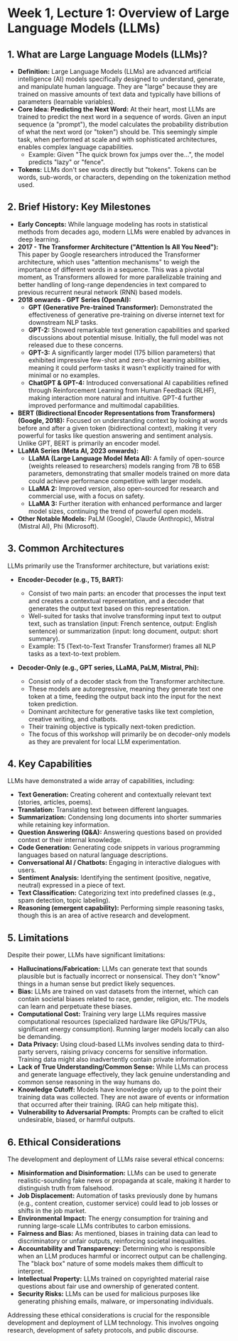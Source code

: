 # Week 1, Lecture 1: Overview of Large Language Models (LLMs)

## 1. What are Large Language Models (LLMs)?

*   **Definition:** Large Language Models (LLMs) are advanced artificial intelligence (AI) models specifically designed to understand, generate, and manipulate human language. They are "large" because they are trained on massive amounts of text data and typically have billions of parameters (learnable variables).
*   **Core Idea: Predicting the Next Word:** At their heart, most LLMs are trained to predict the next word in a sequence of words. Given an input sequence (a "prompt"), the model calculates the probability distribution of what the next word (or "token") should be. This seemingly simple task, when performed at scale and with sophisticated architectures, enables complex language capabilities.
    *   Example: Given "The quick brown fox jumps over the...", the model predicts "lazy" or "fence".
*   **Tokens:** LLMs don't see words directly but "tokens". Tokens can be words, sub-words, or characters, depending on the tokenization method used.

## 2. Brief History: Key Milestones

*   **Early Concepts:** While language modeling has roots in statistical methods from decades ago, modern LLMs were enabled by advances in deep learning.
*   **2017 - The Transformer Architecture ("Attention Is All You Need"):** This paper by Google researchers introduced the Transformer architecture, which uses "attention mechanisms" to weigh the importance of different words in a sequence. This was a pivotal moment, as Transformers allowed for more parallelizable training and better handling of long-range dependencies in text compared to previous recurrent neural network (RNN) based models.
*   **2018 onwards - GPT Series (OpenAI):**
    *   **GPT (Generative Pre-trained Transformer):** Demonstrated the effectiveness of generative pre-training on diverse internet text for downstream NLP tasks.
    *   **GPT-2:** Showed remarkable text generation capabilities and sparked discussions about potential misuse. Initially, the full model was not released due to these concerns.
    *   **GPT-3:** A significantly larger model (175 billion parameters) that exhibited impressive few-shot and zero-shot learning abilities, meaning it could perform tasks it wasn't explicitly trained for with minimal or no examples.
    *   **ChatGPT & GPT-4:** Introduced conversational AI capabilities refined through Reinforcement Learning from Human Feedback (RLHF), making interaction more natural and intuitive. GPT-4 further improved performance and multimodal capabilities.
*   **BERT (Bidirectional Encoder Representations from Transformers) (Google, 2018):** Focused on understanding context by looking at words before and after a given token (bidirectional context), making it very powerful for tasks like question answering and sentiment analysis. Unlike GPT, BERT is primarily an encoder model.
*   **LLaMA Series (Meta AI, 2023 onwards):**
    *   **LLaMA (Large Language Model Meta AI):** A family of open-source (weights released to researchers) models ranging from 7B to 65B parameters, demonstrating that smaller models trained on more data could achieve performance competitive with larger models.
    *   **LLaMA 2:** Improved version, also open-sourced for research and commercial use, with a focus on safety.
    *   **LLaMA 3:** Further iteration with enhanced performance and larger model sizes, continuing the trend of powerful open models.
*   **Other Notable Models:** PaLM (Google), Claude (Anthropic), Mistral (Mistral AI), Phi (Microsoft).

## 3. Common Architectures

LLMs primarily use the Transformer architecture, but variations exist:

*   **Encoder-Decoder (e.g., T5, BART):**
    *   Consist of two main parts: an encoder that processes the input text and creates a contextual representation, and a decoder that generates the output text based on this representation.
    *   Well-suited for tasks that involve transforming input text to output text, such as translation (input: French sentence, output: English sentence) or summarization (input: long document, output: short summary).
    *   Example: T5 (Text-to-Text Transfer Transformer) frames all NLP tasks as a text-to-text problem.

*   **Decoder-Only (e.g., GPT series, LLaMA, PaLM, Mistral, Phi):**
    *   Consist only of a decoder stack from the Transformer architecture.
    *   These models are autoregressive, meaning they generate text one token at a time, feeding the output back into the input for the next token prediction.
    *   Dominant architecture for generative tasks like text completion, creative writing, and chatbots.
    *   Their training objective is typically next-token prediction.
    *   The focus of this workshop will primarily be on decoder-only models as they are prevalent for local LLM experimentation.

## 4. Key Capabilities

LLMs have demonstrated a wide array of capabilities, including:

*   **Text Generation:** Creating coherent and contextually relevant text (stories, articles, poems).
*   **Translation:** Translating text between different languages.
*   **Summarization:** Condensing long documents into shorter summaries while retaining key information.
*   **Question Answering (Q&A):** Answering questions based on provided context or their internal knowledge.
*   **Code Generation:** Generating code snippets in various programming languages based on natural language descriptions.
*   **Conversational AI / Chatbots:** Engaging in interactive dialogues with users.
*   **Sentiment Analysis:** Identifying the sentiment (positive, negative, neutral) expressed in a piece of text.
*   **Text Classification:** Categorizing text into predefined classes (e.g., spam detection, topic labeling).
*   **Reasoning (emergent capability):** Performing simple reasoning tasks, though this is an area of active research and development.

## 5. Limitations

Despite their power, LLMs have significant limitations:

*   **Hallucinations/Fabrication:** LLMs can generate text that sounds plausible but is factually incorrect or nonsensical. They don't "know" things in a human sense but predict likely sequences.
*   **Bias:** LLMs are trained on vast datasets from the internet, which can contain societal biases related to race, gender, religion, etc. The models can learn and perpetuate these biases.
*   **Computational Cost:** Training very large LLMs requires massive computational resources (specialized hardware like GPUs/TPUs, significant energy consumption). Running larger models locally can also be demanding.
*   **Data Privacy:** Using cloud-based LLMs involves sending data to third-party servers, raising privacy concerns for sensitive information. Training data might also inadvertently contain private information.
*   **Lack of True Understanding/Common Sense:** While LLMs can process and generate language effectively, they lack genuine understanding and common sense reasoning in the way humans do.
*   **Knowledge Cutoff:** Models have knowledge only up to the point their training data was collected. They are not aware of events or information that occurred after their training. (RAG can help mitigate this).
*   **Vulnerability to Adversarial Prompts:** Prompts can be crafted to elicit undesirable, biased, or harmful outputs.

## 6. Ethical Considerations

The development and deployment of LLMs raise several ethical concerns:

*   **Misinformation and Disinformation:** LLMs can be used to generate realistic-sounding fake news or propaganda at scale, making it harder to distinguish truth from falsehood.
*   **Job Displacement:** Automation of tasks previously done by humans (e.g., content creation, customer service) could lead to job losses or shifts in the job market.
*   **Environmental Impact:** The energy consumption for training and running large-scale LLMs contributes to carbon emissions.
*   **Fairness and Bias:** As mentioned, biases in training data can lead to discriminatory or unfair outputs, reinforcing societal inequalities.
*   **Accountability and Transparency:** Determining who is responsible when an LLM produces harmful or incorrect output can be challenging. The "black box" nature of some models makes them difficult to interpret.
*   **Intellectual Property:** LLMs trained on copyrighted material raise questions about fair use and ownership of generated content.
*   **Security Risks:** LLMs can be used for malicious purposes like generating phishing emails, malware, or impersonating individuals.

Addressing these ethical considerations is crucial for the responsible development and deployment of LLM technology. This involves ongoing research, development of safety protocols, and public discourse.

